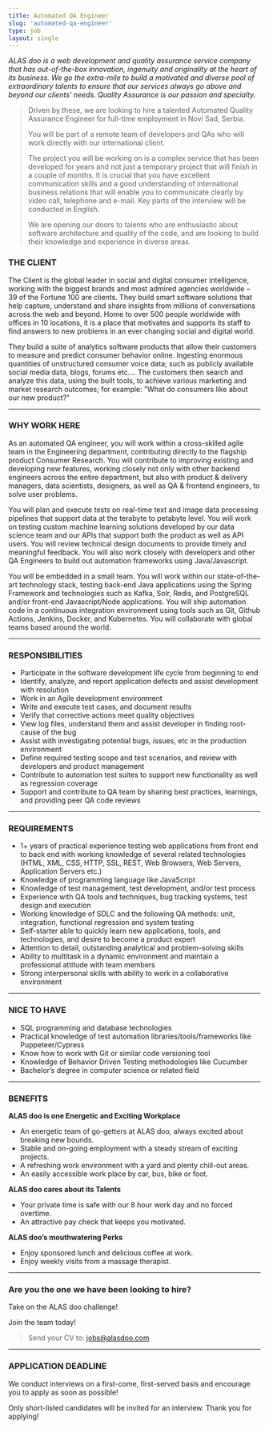```yaml
---
title: Automated QA Engineer
slug: 'automated-qa-engineer'
type: job
layout: single
---
```


_ALAS doo is a web development and quality assurance service company that has out-of-the-box innovation, ingenuity and originality at the heart of its business. We go the extra-mile to build a motivated and diverse pool of extraordinary talents to ensure that our services always go above and beyond our clients’ needs. Quality Assurance is our passion and specialty._

> Driven by these, we are looking to hire a talented Automated Quality Assurance Engineer for full-time employment in Novi Sad, Serbia.
>
> You will be part of a remote team of developers and QAs who will work directly with our international client.
>
> The project you will be working on is a complex service that has been developed for years and not just a temporary project that will finish in a couple of months. It is crucial that you have excellent communication skills and a good understanding of international business relations that will enable you to communicate clearly by video call, telephone and e-mail. Key parts of the interview will be conducted in English.
>
> We are opening our doors to talents who are enthusiastic about software architecture and quality of the code, and are looking to build their knowledge and experience in diverse areas.

### THE CLIENT

The Client is the global leader in social and digital consumer intelligence, working with the biggest brands and most admired agencies worldwide – 39 of the Fortune 100 are clients.
They build smart software solutions that help capture, understand and share insights from millions of conversations across the web and beyond. Home to over 500 people worldwide with offices in 10 locations, it is a place that motivates and supports its staff to find answers to new problems in an ever changing social and digital world.

They build a suite of analytics software products that allow their customers to measure and predict consumer behavior online. Ingesting enormous quantities of unstructured consumer voice data; such as publicly available social media data, blogs, forums etc.... The customers then search and analyze this data, using the built tools, to achieve various marketing and market research outcomes; for example: "What do consumers like about our new product?"

---

### WHY WORK HERE

As an automated QA engineer, you will work within a cross-skilled agile team in the Engineering department, contributing directly to the flagship product Consumer Research. You will contribute to improving existing and developing new features, working closely not only with other backend engineers across the entire department, but also with product & delivery managers, data scientists, designers, as well as QA & frontend engineers, to solve user problems.

You will plan and execute tests on real-time text and image data processing pipelines that support data at the terabyte to petabyte level. You will work on testing custom machine learning solutions developed by our data science team and our APIs that support both the product as well as API users. You will review technical design documents to provide timely and meaningful feedback. You will also work closely with developers and other QA Engineers to build out automation frameworks using Java/Javascript.

You will be embedded in a small team. You will work within our state-of-the-art technology stack, testing back-end Java applications using the Spring Framework and technologies such as Kafka, Solr, Redis, and PostgreSQL and/or front-end Javascript/Node applications. You will ship automation code in a continuous integration environment using tools such as Git, Github Actions, Jenkins, Docker, and Kubernetes. You will collaborate with global teams based around the world.

---

### RESPONSIBILITIES

- Participate in the software development life cycle from beginning to end
- Identify, analyze, and report application defects and assist development with resolution
- Work in an Agile development environment
- Write and execute test cases, and document results
- Verify that corrective actions meet quality objectives
- View log files, understand them and assist developer in finding root-cause of the bug
- Assist with investigating potential bugs, issues, etc in the production environment
- Define required testing scope and test scenarios, and review with developers and product management
- Contribute to automation test suites to support new functionality as well as regression coverage
- Support and contribute to QA team by sharing best practices, learnings, and providing peer QA code reviews

---

### REQUIREMENTS

- 1+ years of practical experience testing web applications from front end to back end with working knowledge of several related technologies (HTML, XML, CSS, HTTP, SSL, REST, Web Browsers, Web Servers, Application Servers etc.)
- Knowledge of programming language like JavaScript
- Knowledge of test management, test development, and/or test process
- Experience with QA tools and techniques, bug tracking systems, test design and execution
- Working knowledge of SDLC and the following QA methods: unit, integration, functional regression and system testing
- Self-starter able to quickly learn new applications, tools, and technologies, and desire to become a product expert
- Attention to detail, outstanding analytical and problem-solving skills
- Ability to multitask in a dynamic environment and maintain a professional attitude with team members
- Strong interpersonal skills with ability to work in a collaborative environment

---

### NICE TO HAVE

- SQL programming and database technologies
- Practical knowledge of test automation libraries/tools/frameworks like Puppeteer/Cypress
- Know how to work with Git or similar code versioning tool
- Knowledge of Behavior Driven Testing methodologies like Cucumber
- Bachelor’s degree in computer science or related field

---

### BENEFITS

**ALAS doo is one Energetic and Exciting Workplace**

- An energetic team of go-getters at ALAS doo, always excited about breaking new bounds.
- Stable and on-going employment with a steady stream of exciting projects.
- A refreshing work environment with a yard and plenty chill-out areas.
- An easily accessible work place by car, bus, bike or foot.

**ALAS doo cares about its Talents**

- Your private time is safe with our 8 hour work day and no forced overtime.
- An attractive pay check that keeps you motivated.

**ALAS doo’s mouthwatering Perks**

- Enjoy sponsored lunch and delicious coffee at work.
- Enjoy weekly visits from a massage therapist.

---

### Are you the one we have been looking to hire?

Take on the ALAS doo challenge!

Join the team today!

> Send your CV to: <jobs@alasdoo.com>

---

### APPLICATION DEADLINE

We conduct interviews on a first-come, first-served basis and encourage you to apply as soon as possible!

Only short-listed candidates will be invited for an interview. Thank you for applying!
